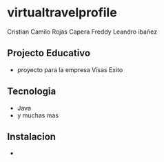# virtualtravelprofile

Cristian Camilo Rojas Capera
Freddy Leandro ibañez




## Projecto Educativo 
- proyecto para la empresa Visas Exito 

## Tecnologia
- Java
- y muchas mas 

## Instalacion

-

